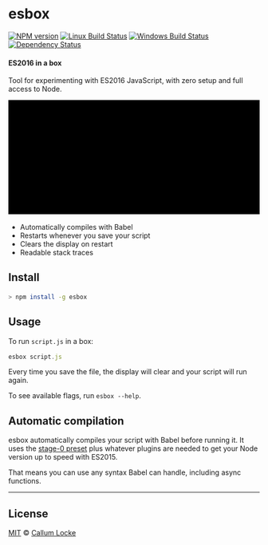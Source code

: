# esbox

[![NPM version][npm-image]][npm-url] [![Linux Build Status][travis-image]][travis-url] [![Windows Build Status][appveyor-image]][appveyor-url] [![Dependency Status][depstat-image]][depstat-url]

#### ES2016 in a box

Tool for experimenting with ES2016 JavaScript, with zero setup and full access to Node.

![demo-gif]

- Automatically compiles with Babel
- Restarts whenever you save your script
- Clears the display on restart
- Readable stack traces

## Install

```sh
> npm install -g esbox
```

## Usage

To run `script.js` in a box:

```js
esbox script.js
```

Every time you save the file, the display will clear and your script will run again.

To see available flags, run `esbox --help`.

## Automatic compilation

esbox automatically compiles your script with Babel before running it. It uses the [stage-0 preset](http://babeljs.io/docs/plugins/preset-stage-0/) plus whatever plugins are needed to get your Node version up to speed with ES2015.

That means you can use any syntax Babel can handle, including async functions.

---

## License

[MIT](./LICENSE) © [Callum Locke](https://twitter.com/callumlocke)

[demo-gif]: demo.gif

[npm-url]: https://npmjs.org/package/esbox
[npm-image]: https://img.shields.io/npm/v/esbox.svg?style=flat-square

[travis-url]: https://travis-ci.org/callumlocke/esbox
[travis-image]: https://img.shields.io/travis/callumlocke/esbox.svg?style=flat-square&label=Linux

[appveyor-url]: https://ci.appveyor.com/project/callumlocke/esbox
[appveyor-image]: https://img.shields.io/appveyor/ci/callumlocke/esbox/master.svg?style=flat-square&label=Windows

[depstat-url]: https://david-dm.org/callumlocke/esbox
[depstat-image]: https://img.shields.io/david/callumlocke/esbox.svg?style=flat-square
